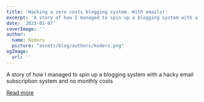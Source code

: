 ```yaml
---
title: 'Hacking a zero costs blogging system. With emails!'
excerpt: 'A story of how I managed to spin up a blogging system with a hacky email subscription system and no monthly costs'
date: '2023-01-07'
coverImage: ''
author:
  name: Koders
  picture: "assets/blog/authors/koders.png"
ogImage:
  url: ''
---
```


A story of how I managed to spin up a blogging system with a hacky email subscription system and no monthly costs

[Read more](https://dev.to/costica/hacking-a-zero-costs-blogging-system-with-emails-2opb)

